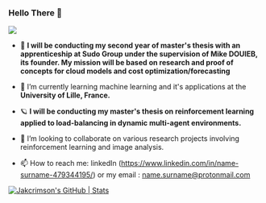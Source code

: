 ### Hello There 👋

![](https://komarev.com/ghpvc/?username=jakcrimson&color=green&style=for-the-badge)

- 🔭 **I will be conducting my second year of master's thesis with an apprenticeship at Sudo Group under the supervision of Mike DOUIEB, its founder. My mission will be based on research and proof of concepts for cloud models and cost optimization/forecasting**
- 🌱 I’m currently learning machine learning and it's applications at the **University of Lille, France.**
- 🪐 **I will be conducting my master's thesis on reinforcement learning applied to load-balancing in dynamic multi-agent environments.**
- 👯 I’m looking to collaborate on various research projects involving reinforcement learning and image analysis.

- 📫 How to reach me: linkedIn (https://www.linkedin.com/in/name-surname-479344195/) or my email : name.surname@protonmail.com

[![Jakcrimson's GitHub | Stats](https://stats.quira.sh/Jakcrimson/github?theme=dark)](https://quira.sh?utm_source=widgets&utm_campaign=Jakcrimson)
